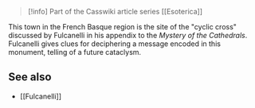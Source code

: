 
> [!info] Part of the Casswiki article series [[Esoterica]]

This town in the French Basque region is the site of the "cyclic cross" discussed by Fulcanelli in his appendix to the _Mystery of the Cathedrals_. Fulcanelli gives clues for deciphering a message encoded in this monument, telling of a future cataclysm.

See also
--------

*   [[Fulcanelli]]
